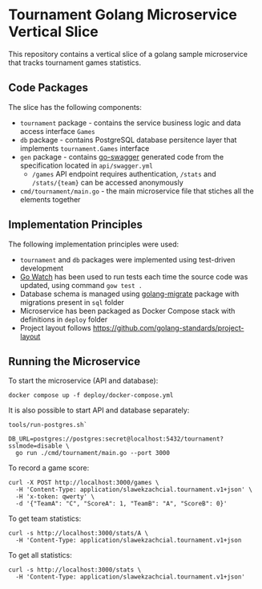 # Tournament Golang Microservice Vertical Slice

This repository contains a vertical slice of a golang sample microservice that
tracks tournament games statistics.

## Code Packages

The slice has the following components:

* `tournament` package - contains the service business logic and data access
  interface `Games`
* `db` package - contains PostgreSQL database persitence layer that implements
  `tournament.Games` interface
* `gen` package - contains [go-swagger](https://github.com/go-swagger/go-swagger)
  generated code from the specification located in `api/swagger.yml`
  * `/games` API endpoint requires authentication, `/stats` and `/stats/{team}`
    can be accessed anonymously
* `cmd/tournament/main.go` - the main microservice file that stiches all the
  elements together

## Implementation Principles

The following implementation principles were used:

* `tournament` and `db` packages were implemented using test-driven development
* [Go Watch](https://github.com/mitranim/gow) has been used to run tests each
  time the source code was updated, using command `gow test .`
* Database schema is managed using [golang-migrate](https://github.com/golang-migrate/migrate)
  package with migrations present in `sql` folder
* Microservice has been packaged as Docker Compose stack with definitions in
  `deploy` folder
* Project layout follows https://github.com/golang-standards/project-layout

## Running the Microservice

To start the microservice (API and database):

```shell
docker compose up -f deploy/docker-compose.yml
```

It is also possible to start API and database separately:
```shell
tools/run-postgres.sh`
```
```shell
DB_URL=postgres://postgres:secret@localhost:5432/tournament?sslmode=disable \
  go run ./cmd/tournament/main.go --port 3000
```

To record a game score:

```shell
curl -X POST http://localhost:3000/games \
  -H 'Content-Type: application/slawekzachcial.tournament.v1+json' \
  -H 'x-token: qwerty' \
  -d '{"TeamA": "C", "ScoreA": 1, "TeamB": "A", "ScoreB": 0}'
```

To get team statistics:

```shell
curl -s http://localhost:3000/stats/A \
  -H 'Content-Type: application/slawekzachcial.tournament.v1+json
```

To get all statistics:

```shell
curl -s http://localhost:3000/stats \
  -H 'Content-Type: application/slawekzachcial.tournament.v1+json'
```


